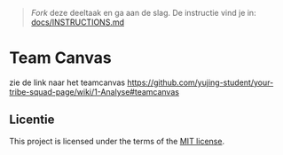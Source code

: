 > _Fork_ deze deeltaak en ga aan de slag. De instructie vind je in: [docs/INSTRUCTIONS.md](https://github.com/fdnd-task/your-tribe-team-canvas/blob/main/docs/INSTRUCTIONS.md)

# Team Canvas

zie de link naar het teamcanvas https://github.com/yujing-student/your-tribe-squad-page/wiki/1-Analyse#teamcanvas

## Licentie

This project is licensed under the terms of the [MIT license](./LICENSE).
